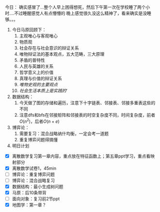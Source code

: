 今日：
确实感冒了...整个人早上困得想死，然后下午第一次在学校睡了两个小时....不过睡醒感觉人有点懵懵的
晚上感觉很久没这么精神了，看来确实是没睡够。。。
1. 今日马原回顾下：
	1. 主观唯心与客观唯心
	2. 物质观
	3. 社会存在与社会意识的辩证关系
	4. 唯物辩证法的基本观点，五大范畴，三大原理
	5. 矛盾的普特性
	6. 人民与英雄的关系
	7. 哲学意义上的价值
	8. 真理与价值的辩证关系
	9. *唯物史观的主要观点*
	10. *社会生活本质上是实践的*‘
2. 数据结构：
	1. 今天做了图的存储和遍历，注意下十字链表、邻接表、邻接多重表这些的不同
	2. 注意dfs和bfs在邻接矩阵和邻接表的时空复杂度不同，时间复杂度，前者$O(n^2)$，后者$O(n+e)$
3. 博弈论：
	1. 需要复习：混合战略纳什均衡，一定会考一道题
	2. 重复博弈问题得搞懂
4. 明日计划
- [x] 离散数学复习第一章内容，重点放在特征函数上；第五章ppt学习，重点看映射部分
- [x] 离散数学试卷1，45min
- [ ] 博弈论：重复博弈问题
- [ ] 博弈论：混合战略复习
- [x] 数据结构：最小生成树问题
- [x] 马原：后10条带背
- [ ] 面向对象：复习前2节ppt
- [x] 地图学：第一章？